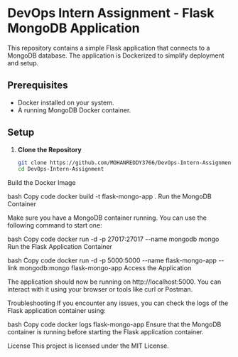 # DevOps Intern Assignment - Flask MongoDB Application

This repository contains a simple Flask application that connects to a MongoDB database. The application is Dockerized to simplify deployment and setup.

## Prerequisites
- Docker installed on your system.
- A running MongoDB Docker container.

## Setup

1. **Clone the Repository**

   ```bash
   git clone https://github.com/MOHANREDDY3766/DevOps-Intern-Assignment.git
   cd DevOps-Intern-Assignment
Build the Docker Image

bash
Copy code
docker build -t flask-mongo-app .
Run the MongoDB Container

Make sure you have a MongoDB container running. You can use the following command to start one:

bash
Copy code
docker run -d -p 27017:27017 --name mongodb mongo
Run the Flask Application Container

bash
Copy code
docker run -d -p 5000:5000 --name flask-mongo-app --link mongodb:mongo flask-mongo-app
Access the Application

The application should now be running on http://localhost:5000. You can interact with it using your browser or tools like curl or Postman.

Troubleshooting
If you encounter any issues, you can check the logs of the Flask application container using:

bash
Copy code
docker logs flask-mongo-app
Ensure that the MongoDB container is running before starting the Flask application container.

License
This project is licensed under the MIT License.
